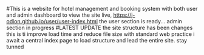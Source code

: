 #This is a website for hotel management and booking system with both user and admin dashboard
to view the site live, https://j-odion.github.io/user/user-index.html
the user section is ready...
admin section in progress
#LATEST UPDATE
the site structure has been changes this is ti improve load time and reduce file size with standard web practice
i await a central index page to load structure and lead the entire site.
stay tunned
